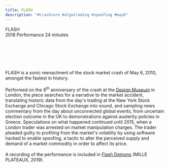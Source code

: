 ```yaml
---
title: FLASH
description: "#crashcore #algotrading #spoofing #may6"
---
```


FLASH<span class="dc-hide-on-large"><br>2018</span>
Performance
24 minutes
<span class="dc-hide-on-small"><br><br><br><br><br><br></span><br>
FLASH is a sonic reenactment of the stock market crash of May 6, 2010, amongst the fastest in history.<br><br>Performed on the 8<sup>th</sup> anniversary of the crash at the <a href="https://designmuseum.org/whats-on/talks-courses-and-workshops-not-in-use/alt-age-designing-belief" target="_blank">Design Museum</a> in London, the piece searches for a narrative to the market accident, translating historic data from the day's trading at the New York Stock Exchange and Chicago Stock Exchange into sound, and sampling news commentary from the day about unconnected global events, from uncertain election outcome in the UK to demonstrations against austerity policies in Greece. Speculations on what happened continued until 2015, when a London trader was arrested on market manipulation charges. The trader pleaded guilty to profiting from the market's volatility by using software hacked to enable spoofing, a tactic to alter the perceived supply and demand of a market commodity in order to affect its price.<br><br>A recording of the performance is included in <a href="https://forceincmilleplateaux.bandcamp.com/album/flash-demons" target="_blank">Flash Demons</a> (MILLE PLATEAUX, 2019).